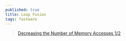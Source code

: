 ```yaml
---
published: true
title: Loop Fusion
tags: fastware
---
```

> [	Decreasing the Number of Memory Accesses 1/2](https://news.ycombinator.com/item?id=35383662)

